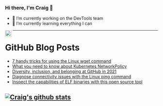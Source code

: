 ### Hi there, I'm Craig 👋

<!--
**CraigTeelFugro/CraigTeelFugro** is a ✨ _special_ ✨ repository because its `README.md` (this file) appears on your GitHub profile.

Here are some ideas to get you started:
-->

- 🔭 I’m currently working on the DevTools team
- 🌱 I’m currently learning everything I can

[<img align="left" alt="Craig Teel | LinkedIn" width="22px" src="https://cdn.jsdelivr.net/npm/simple-icons@v3/icons/linkedin.svg" />][linkedin]

---

# GitHub Blog Posts

<!-- BLOG-POST-LIST:START -->
- [7 handy tricks for using the Linux wget command](https://opensource.com/article/21/10/linux-wget-command)
- [What you need to know about Kubernetes NetworkPolicy](https://opensource.com/article/21/10/kubernetes-networkpolicy)
- [Diversity, inclusion, and belonging at GitHub in 2021](https://github.blog/2021-10-20-diversity-inclusion-belonging-github-2021/)
- [Diagnose connectivity issues with the Linux ping command](https://opensource.com/article/21/10/linux-ping-command)
- [Inspect the capabilities of ELF binaries with this open source tool](https://opensource.com/article/21/10/linux-elf-capa)
<!-- BLOG-POST-LIST:END -->

## [![Craig's github stats](https://github-readme-stats.vercel.app/api?username=craigteelfugro)](https://github.com/anuraghazra/github-readme-stats)


[linkedin]: https://linkedin.com/in/craig-teel-b8786771
